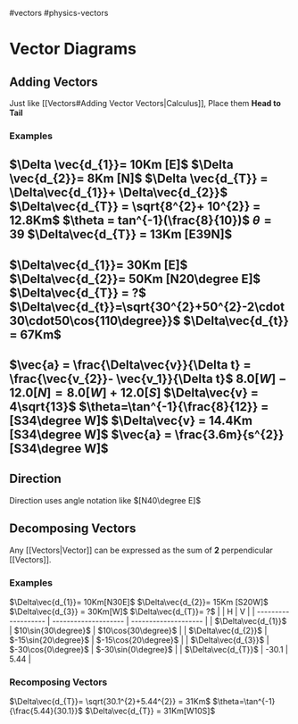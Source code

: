 #vectors 
#physics-vectors
# Vector Diagrams
## Adding Vectors
Just like [[Vectors#Adding Vector Vectors|Calculus]], Place them **Head to Tail**
### Examples
$\Delta \vec{d_{1}}= 10Km [E]$ 
$\Delta \vec{d_{2}}= 8Km [N]$
$\Delta \vec{d_{T}} = \Delta\vec{d_{1}}+ \Delta\vec{d_{2}}$ 
$\Delta\vec{d_{T}} = \sqrt{8^{2}+ 10^{2}} = 12.8Km$
$\theta = tan^{-1}(\frac{8}{10})$
$\theta=39$
$\Delta\vec{d_{T}} = 13Km [E39N]$ 
---
$\Delta\vec{d_{1}}= 30Km [E]$
$\Delta\vec{d_{2}}= 50Km [N20\degree E]$
$\Delta\vec{d_{T}} = ?$
$\Delta\vec{d_{t}}=\sqrt{30^{2}+50^{2}-2\cdot30\cdot50\cos{110\degree}}$ 
$\Delta\vec{d_{t}} = 67Km$
---
$\vec{a} = \frac{\Delta\vec{v}}{\Delta t} = \frac{\vec{v_{2}}- \vec{v_1}}{\Delta t}$
$8.0[W]-12.0[N] = 8.0[W]+12.0[S]$
$\Delta\vec{v} = 4\sqrt{13}$
$\theta=\tan^{-1}{\frac{8}{12}} = [S34\degree W]$
$\Delta\vec{v} = 14.4Km [S34\degree W]$
$\vec{a} = \frac{3.6m}{s^{2}}[S34\degree W]$
---

## Direction
Direction uses angle notation
like $[N40\degree E]$ 
## Decomposing Vectors
Any [[Vectors|Vector]] can be expressed as the sum of **2** perpendicular [[Vectors]].
### Examples
$\Delta\vec{d_{1}}= 10Km[N30E]$
$\Delta\vec{d_{2}}= 15Km [S20W]$
$\Delta\vec{d_{3}} = 30Km[W]$
$\Delta\vec{d_{T}}= ?$
|                     | H                    | V                    |
| ------------------- | -------------------- | -------------------- |
| $\Delta\vec{d_{1}}$ | $10\sin{30\degree}$  | $10\cos{30\degree}$  |
| $\Delta\vec{d_{2}}$ | $-15\sin{20\degree}$ | $-15\cos{20\degree}$ |
| $\Delta\vec{d_{3}}$ | $-30\cos{0\degree}$  | $-30\sin{0\degree}$  |
| $\Delta\vec{d_{T}}$ | -30.1                | 5.44                 |
### Recomposing Vectors
$\Delta\vec{d_{T}}= \sqrt{30.1^{2}+5.44^{2}} = 31Km$
$\theta=\tan^{-1}{\frac{5.44}{30.1}}$
$\Delta\vec{d_{T}} = 31Km[W10S]$